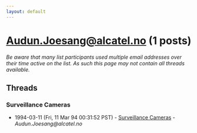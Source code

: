 ```yaml
---
layout: default
---
```


# Audun.Joesang@alcatel.no (1 posts)

_Be aware that many list participants used multiple email addresses over their time active on the list. As such this page may not contain all threads available._

## Threads

### Surveillance Cameras
+ 1994-03-11 (Fri, 11 Mar 94 00:31:52 PST) - [Surveillance Cameras](/archive/1994/03/7a30e6756e13be45a33ff60afe1419c1de10e5755b8d846bc17ace405e274e6f) - _Audun.Joesang@alcatel.no_

